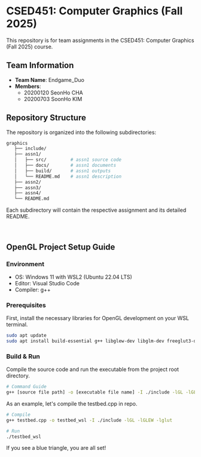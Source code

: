 # CSED451: Computer Graphics (Fall 2025) 

This repository is for team assignments in the CSED451: Computer Graphics (Fall 2025) course.

## Team Information
- **Team Name**: Endgame_Duo
- **Members**:
  - 20200120 SeonHo CHA
  - 20200703 SoonHo KIM

## Repository Structure
The repository is organized into the following subdirectories:
```bash
graphics
   ├── include/
   ├── assn1/
   │   ├── src/         # assn1 source code
   │   ├── docs/        # assn1 documents
   │   ├── build/       # assn1 outputs
   │   └── README.md    # assn1 description
   ├── assn2/
   ├── assn3/
   ├── assn4/
   └── README.md
```

Each subdirectory will contain the respective assignment and its detailed README.

</br>

## OpenGL Project Setup Guide

### Environment
- OS: Windows 11 with WSL2 (Ubuntu 22.04 LTS)
- Editor: Visual Studio Code 
- Compiler: g++

### Prerequisites
First, install the necessary libraries for OpenGL development on your WSL terminal.

```bash
sudo apt update
sudo apt install build-essential g++ libglew-dev libglm-dev freeglut3-dev
```

### Build & Run
Compile the source code and run the executable from the project root directory.
```bash
# Command Guide
g++ [source file path] -o [executable file name] -I ./include -lGL -lGLEW -lglut
```

As an example, let's compile the testbed.cpp in repo.

```bash
# Compile
g++ testbed.cpp -o testbed_wsl -I ./include -lGL -lGLEW -lglut

# Run
./testbed_wsl
```

If you see a blue triangle, you are all set!